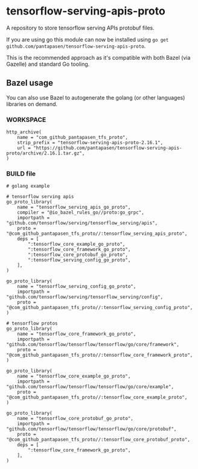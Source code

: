 # tensorflow-serving-apis-proto

A repository to store tensorflow serving APIs protobuf files.

If you are using go this module can now be installed using `go get github.com/pantapasen/tensorflow-serving-apis-proto`.

This is the recommended approach as it's compatible with both Bazel (via
Gazelle) and standard Go tooling.


## Bazel usage

You can also use Bazel to autogenerate the golang (or other languages) libraries on demand.
### WORKSPACE

```starlark
http_archive(
    name = "com_github_pantapasen_tfs_proto",
    strip_prefix = "tensorflow-serving-apis-proto-2.16.1",
    url = "https://github.com/pantapasen/tensorflow-serving-apis-proto/archive/2.16.1.tar.gz",
)
```

### BUILD file

```starlark
# golang example

# tensorflow serving apis
go_proto_library(
    name = "tensorflow_serving_apis_go_proto",
    compiler = "@io_bazel_rules_go//proto:go_grpc",
    importpath = "github.com/tensorflow/serving/tensorflow_serving/apis",
    proto = "@com_github_pantapasen_tfs_proto//:tensorflow_serving_apis_proto",
    deps = [
        ":tensorflow_core_example_go_proto",
        ":tensorflow_core_framework_go_proto",
        ":tensorflow_core_protobuf_go_proto",
        ":tensorflow_serving_config_go_proto",
    ],
)

go_proto_library(
    name = "tensorflow_serving_config_go_proto",
    importpath = "github.com/tensorflow/serving/tensorflow_serving/config",
    proto = "@com_github_pantapasen_tfs_proto//:tensorflow_serving_config_proto",
)

# tensorflow protos
go_proto_library(
    name = "tensorflow_core_framework_go_proto",
    importpath = "github.com/tensorflow/tensorflow/tensorflow/go/core/framework",
    proto = "@com_github_pantapasen_tfs_proto//:tensorflow_core_framework_proto",
)

go_proto_library(
    name = "tensorflow_core_example_go_proto",
    importpath = "github.com/tensorflow/tensorflow/tensorflow/go/core/example",
    proto = "@com_github_pantapasen_tfs_proto//:tensorflow_core_example_proto",
)

go_proto_library(
    name = "tensorflow_core_protobuf_go_proto",
    importpath = "github.com/tensorflow/tensorflow/tensorflow/go/core/protobuf",
    proto = "@com_github_pantapasen_tfs_proto//:tensorflow_core_protobuf_proto",
    deps = [
        ":tensorflow_core_framework_go_proto",
    ],
)
```
